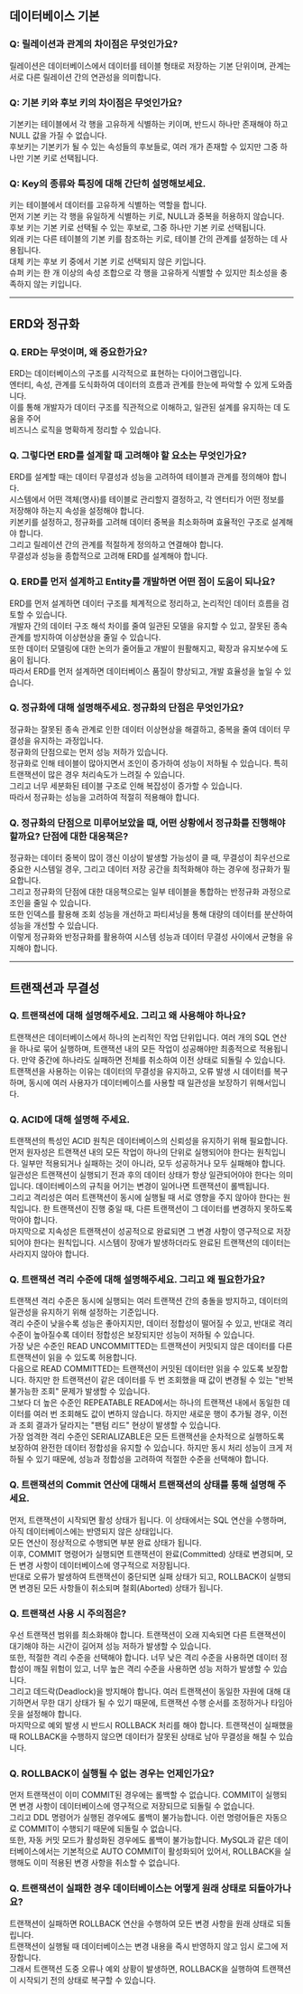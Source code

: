 ## 데이터베이스 기본

### Q: 릴레이션과 관계의 차이점은 무엇인가요?
릴레이션은 데이터베이스에서 데이터를 테이블 형태로 저장하는 기본 단위이며, 관계는 서로 다른 릴레이션 간의 연관성을 의미합니다.   

### Q: 기본 키와 후보 키의 차이점은 무엇인가요?
기본키는 테이블에서 각 행을 고유하게 식별하는 키이며, 반드시 하나만 존재해야 하고 NULL 값을 가질 수 없습니다.     
후보키는 기본키가 될 수 있는 속성들의 후보들로, 여러 개가 존재할 수 있지만 그중 하나만 기본 키로 선택됩니다.

### Q: Key의 종류와 특징에 대해 간단히 설명해보세요.
키는 테이블에서 데이터를 고유하게 식별하는 역할을 합니다.    
먼저 기본 키는 각 행을 유일하게 식별하는 키로, NULL과 중복을 허용하지 않습니다.   
후보 키는 기본 키로 선택될 수 있는 후보로, 그중 하나만 기본 키로 선택됩니다.   
외래 키는 다른 테이블의 기본 키를 참조하는 키로, 테이블 간의 관계를 설정하는 데 사용됩니다.   
대체 키는 후보 키 중에서 기본 키로 선택되지 않은 키입니다.   
슈퍼 키는 한 개 이상의 속성 조합으로 각 행을 고유하게 식별할 수 있지만 최소성을 충족하지 않는 키입니다.    

***

## ERD와 정규화

### Q. ERD는 무엇이며, 왜 중요한가요?
ERD는 데이터베이스의 구조를 시각적으로 표현하는 다이어그램입니다.   
엔터티, 속성, 관계를 도식화하여 데이터의 흐름과 관계를 한눈에 파악할 수 있게 도와줍니다.   
이를 통해 개발자가 데이터 구조를 직관적으로 이해하고, 일관된 설계를 유지하는 데 도움을 주어   
비즈니스 로직을 명확하게 정리할 수 있습니다.   

### Q. 그렇다면 ERD를 설계할 때 고려해야 할 요소는 무엇인가요?
ERD를 설계할 때는 데이터 무결성과 성능을 고려하여 테이블과 관계를 정의해야 합니다.   
시스템에서 어떤 객체(명사)를 테이블로 관리할지 결정하고, 각 엔터티가 어떤 정보를 저장해야 하는지 속성을 설정해야 합니다.   
키본키를 설정하고, 정규화를 고려해 데이터 중복을 최소화하며 효율적인 구조로 설계해야 합니다.    
그리고 릴레이션 간의 관계를 적절하게 정의하고 연결해야 합니다.   
무결성과 성능을 종합적으로 고려해 ERD를 설계해야 합니다.   

### Q. ERD를 먼저 설계하고 Entity를 개발하면 어떤 점이 도움이 되나요?
ERD를 먼저 설계하면 데이터 구조를 체계적으로 정리하고, 논리적인 데이터 흐름을 검토할 수 있습니다.   
개발자 간의 데이터 구조 해석 차이를 줄여 일관된 모델을 유지할 수 있고, 잘못된 종속 관계를 방지하여 이상현상을 줄일 수 있습니다.   
또한 데이터 모델링에 대한 논의가 줄어들고 개발이 원활해지고, 확장과 유지보수에 도움이 됩니다.   
따라서 ERD를 먼저 설계하면 데이터베이스 품질이 향상되고, 개발 효율성을 높일 수 있습니다.   

### Q. 정규화에 대해 설명해주세요. 정규화의 단점은 무엇인가요?
정규화는 잘못된 종속 관계로 인한 데이터 이상현상을 해결하고, 중복을 줄여 데이터 무결성을 유지하는 과정입니다.   
정규화의 단점으로는 먼저 성능 저하가 있습니다.   
정규화로 인해 테이블이 많아지면서 조인이 증가하여 성능이 저하될 수 있습니다. 특히 트랜잭션이 많은 경우 처리속도가 느려질 수 있습니다.   
그리고 너무 세분화된 테이블 구조로 인해 복잡성이 증가할 수 있습니다.    
따라서 정규화는 성능을 고려하여 적절히 적용해야 합니다.   

### Q. 정규화의 단점으로 미루어보았을 때, 어떤 상황에서 정규화를 진행해야 할까요? 단점에 대한 대응책은?
정규화는 데이터 중복이 많이 갱신 이상이 발생할 가능성이 클 때, 무결성이 최우선으로 중요한 시스템일 경우, 그리고 데이터 저장 공간을 최적화해야 하는 경우에 정규화가 필요합니다.   
그리고 정규화의 단점에 대한 대응책으로는 일부 테이블을 통합하는 반정규화 과정으로 조인을 줄일 수 있습니다.   
또한 인덱스를 활용해 조회 성능을 개선하고 파티셔닝을 통해 대량의 데이터를 분산하여 성능을 개선할 수 있습니다.   
이렇게 정규화와 반정규화를 활용하여 시스템 성능과 데이터 무결성 사이에서 균형을 유지해야 합니다.   

***

## 트랜잭션과 무결성
### Q. 트랜잭션에 대해 설명해주세요. 그리고 왜 사용해야 하나요?
트랜잭션은 데이터베이스에서 하나의 논리적인 작업 단위입니다. 여러 개의 SQL 연산을 하나로 묶어 실행하며, 트랜잭션 내의 모든 작업이 성공해야만 최종적으로 적용됩니다. 만약 중간에 하나라도 실패하면 전체를 취소하여 이전 상태로 되돌릴 수 있습니다.   
트랜잭션을 사용하는 이유는 데이터의 무결성을 유지하고, 오류 발생 시 데이터를 복구하며, 동시에 여러 사용자가 데이터베이스를 사용할 때 일관성을 보장하기 위해서입니다.    

### Q. ACID에 대해 설명해 주세요.
트랜잭션의 특성인 ACID 원칙은 데이터베이스의 신뢰성을 유지하기 위해 필요합니다.   
먼저 원자성은 트랜잭션 내의 모든 작업이 하나의 단위로 실행되어야 한다는 원칙입니다. 일부만 적용되거나 실패하는 것이 아니라, 모두 성공하거나 모두 실패해야 합니다.   
일관성은 트랜잭션이 실행되기 전과 후의 데이터 상태가 항상 일관되어야야 한다는 의미입니다. 데이터베이스의 규칙을 어기는 변경이 일어나면 트랜잭션이 롤백됩니다.   
그리고 격리성은 여러 트랜잭션이 동시에 실행될 때 서로 영향을 주지 않아야 한다는 원칙입니다. 한 트랜잭션이 진행 중일 때, 다른 트랜잭션이 그 데이터를 변경하지 못하도록 막아야 합니다.   
마지막으로 지속성은 트랜잭션이 성공적으로 완료되면 그 변경 사항이 영구적으로 저장되어야 한다는 원칙입니다. 시스템이 장애가 발생하더라도 완료된 트랜잭션의 데이터는 사라지지 않아야 합니다.   

### Q. 트랜잭션 격리 수준에 대해 설명해주세요. 그리고 왜 필요한가요?
트랜잭션 격리 수준은 동시에 실행되는 여러 트랜잭션 간의 충돌을 방지하고, 데이터의 일관성을 유지하기 위해 설정하는 기준입니다.   
격리 수준이 낮을수록 성능은 좋아지지만, 데이터 정합성이 떨어질 수 있고, 반대로 격리 수준이 높아질수록 데이터 정합성은 보장되지만 성능이 저하될 수 있습니다.   
가장 낮은 수준인 READ UNCOMMITTED는 트랜잭션이 커밋되지 않은 데이터를 다른 트랜잭션이 읽을 수 있도록 허용합니다.    
다음으로 READ COMMITTED는 트랜잭션이 커밋된 데이터만 읽을 수 있도록 보장합니다. 하지만 한 트랜잭션이 같은 데이터를 두 번 조회했을 때 값이 변경될 수 있는 "반복 불가능한 조회" 문제가 발생할 수 있습니다.   
그보다 더 높은 수준인 REPEATABLE READ에서는 하나의 트랜잭션 내에서 동일한 데이터를 여러 번 조회해도 값이 변하지 않습니다. 하지만 새로운 행이 추가될 경우, 이전과 조회 결과가 달라지는 "팬텀 리드" 현상이 발생할 수 있습니다.   
가장 엄격한 격리 수준인 SERIALIZABLE은 모든 트랜잭션을 순차적으로 실행하도록 보장하여 완전한 데이터 정합성을 유지할 수 있습니다. 하지만 동시 처리 성능이 크게 저하될 수 있기 때문에, 성능과 정합성을 고려하여 적절한 수준을 선택해야 합니다.   

### Q. 트랜잭션의 Commit 연산에 대해서 트랜잭션의 상태를 통해 설명해 주세요.
먼저, 트랜잭션이 시작되면 활성 상태가 됩니다. 이 상태에서는 SQL 연산을 수행하며, 아직 데이터베이스에는 반영되지 않은 상태입니다.   
모든 연산이 정상적으로 수행되면 부분 완료 상태가 됩니다.    
이후, COMMIT 명령어가 실행되면 트랜잭션이 완료(Committed) 상태로 변경되며, 모든 변경 사항이 데이터베이스에 영구적으로 저장됩니다.   
반대로 오류가 발생하여 트랜잭션이 중단되면 실패 상태가 되고, ROLLBACK이 실행되면 변경된 모든 사항들이 취소되며 철회(Aborted) 상태가 됩니다.   

### Q. 트랜잭션 사용 시 주의점은?
우선 트랜잭션 범위를 최소화해야 합니다. 트랜잭션이 오래 지속되면 다른 트랜잭션이 대기해야 하는 시간이 길어져 성능 저하가 발생할 수 있습니다.   
또한, 적절한 격리 수준을 선택해야 합니다. 너무 낮은 격리 수준을 사용하면 데이터 정합성이 깨질 위험이 있고, 너무 높은 격리 수준을 사용하면 성능 저하가 발생할 수 있습니다.   
그리고 데드락(Deadlock)을 방지해야 합니다. 여러 트랜잭션이 동일한 자원에 대해 대기하면서 무한 대기 상태가 될 수 있기 때문에, 트랜잭션 수행 순서를 조정하거나 타임아웃을 설정해야 합니다.   
마지막으로 예외 발생 시 반드시 ROLLBACK 처리를 해야 합니다. 트랜잭션이 실패했을 때 ROLLBACK을 수행하지 않으면 데이터가 잘못된 상태로 남아 무결성을 해칠 수 있습니다.   

### Q. ROLLBACK이 실행될 수 없는 경우는 언제인가요?
먼저 트랜잭션이 이미 COMMIT된 경우에는 롤백할 수 없습니다. COMMIT이 실행되면 변경 사항이 데이터베이스에 영구적으로 저장되므로 되돌릴 수 없습니다.   
그리고 DDL 명령어가 실행된 경우에도 롤백이 불가능합니다. 이런 명령어들은 자동으로 COMMIT이 수행되기 때문에 되돌릴 수 없습니다.   
또한, 자동 커밋 모드가 활성화된 경우에도 롤백이 불가능합니다. MySQL과 같은 데이터베이스에서는 기본적으로 AUTO COMMIT이 활성화되어 있어서, ROLLBACK을 실행해도 이미 적용된 변경 사항을 취소할 수 없습니다.   

### Q. 트랜잭션이 실패한 경우 데이터베이스는 어떻게 원래 상태로 되돌아가나요?
트랜잭션이 실패하면 ROLLBACK 연산을 수행하여 모든 변경 사항을 원래 상태로 되돌립니다.   
트랜잭션이 실행될 때 데이터베이스는 변경 내용을 즉시 반영하지 않고 임시 로그에 저장합니다.    
그래서 트랜잭션 도중 오류나 예외 상황이 발생하면, ROLLBACK을 실행하여 트랜잭션이 시작되기 전의 상태로 복구할 수 있습니다.    

